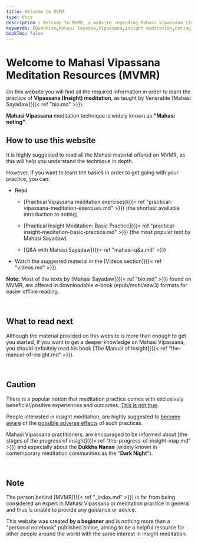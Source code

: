 ```yaml
---
title: Welcome to MVMR
type: docs
description : Welcome to MVMR, a website regarding Mahasi Vipassana (Insight) meditation
keywords: [Buddhism,Mahasi Sayadaw,Vipassana,insight meditation,noting] 
bookToc: false
---
```


# Welcome to Mahasi Vipassana Meditation Resources (MVMR)

On this website you will find all the required information in order to learn the practice of **Vipassana (Insight) meditation**, as taught by Venerable [Mahasi Sayadaw]({{< ref "bio.md" >}}).

**Mahasi Vipassana** meditation technique is widely known as **"Mahasi noting"**.


## How to use this website

It is highly suggested to read all the Mahasi material offered on MVMR, as this will help you understand the technique in depth. 

However, if you want to learn the basics in order to get going with your practice, you can:

- Read: 

  - [Practical Vipassana meditation exercises]({{< ref "practical-vipassana-meditation-exercises.md" >}}) (the shortest available introduction to noting)

  - [Practical Insight Meditation: Basic Practice]({{< ref "practical-insight-meditation-basic-practice.md" >}}) (the most popular text by Mahasi Sayadaw)
  - [Q&A with Mahasi Sayadaw]({{< ref "mahasi-q&a.md" >}})


- Watch the suggested material in the [Videos section]({{< ref "videos.md" >}}).


**Note:** Most of the texts by [Mahasi Sayadaw]({{< ref "bio.md" >}}) found on MVMR, are offered in downloadable e-book (epub/mobi/azw3) formats for easier offline reading.

&nbsp;
## What to read next

Although the material provided on this website is more than enough to get you started, if you want to get a deeper knowledge on Mahasi Vipassana, you should definitely read his book [The Manual of Insight]({{< ref "the-manual-of-insight.md" >}}).

&nbsp;
## Caution

There is a popular notion that meditation practice comes with exclusively beneficial/positive experiences and outcomes. [This is not true](https://journals.plos.org/plosone/article?id=10.1371%2Fjournal.pone.0176239).

People interested in insight meditation, are highly suggested to [become aware](https://www.youtube.com/watch?v=jv-DjlScpV8) of the [possible adverse effects](https://vimeo.com/378177771) of such practices.

Mahasi Vipassana practitioners, are encouraged to be informed about [the stages of the progress of insight]({{< ref "the-progress-of-insight-map.md" >}}) and especially about the **Dukkha Nanas** (widely known in contemporary meditation communities as the "**Dark Night**").

&nbsp;
## Note

The person behind [MVMR]({{< ref "_index.md" >}}) is far from being considered an expert in Mahasi Vipassana or meditation practice in general and thus is unable to provide any guidance or advice.

This website was created **by a beginner** and is nothing more than a "personal notebook" published online, aiming to be a helpful resource for other people around the world with the same interest in insight meditation.

